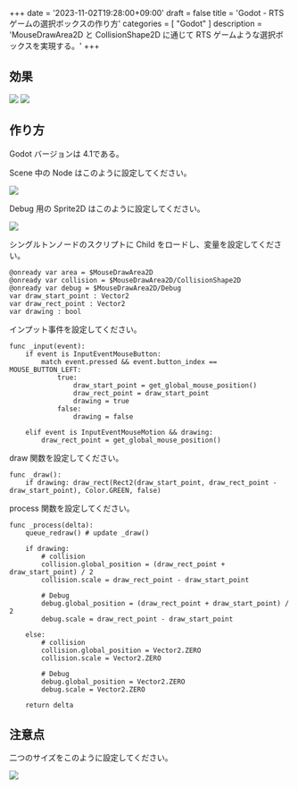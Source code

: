 +++
date = '2023-11-02T19:28:00+09:00'
draft = false
title = 'Godot - RTS ゲームの選択ボックスの作り方'
categories = [ "Godot" ]
description = 'MouseDrawArea2D と CollisionShape2D に通じて RTS ゲームような選択ボックスを実現する。'
+++

## 効果
<img src="https://image.icysamon.jp/godot-select-box-green-line.gif">
<img src="https://image.icysamon.jp/godot-select-box-white-backgroundcolor.gif">

## 作り方
Godot バージョンは 4.1である。

Scene 中の Node はこのように設定してください。

![](https://image.icysamon.jp/godot-select-box-MouseDraw-config.webp)

Debug 用の Sprite2D はこのように設定してください。

![](https://image.icysamon.jp/godot-select-box-Sprite2D-Texture-config.webp)

シングルトンノードのスクリプトに Child をロードし、変量を設定してください。

```gdscript
@onready var area = $MouseDrawArea2D
@onready var collision = $MouseDrawArea2D/CollisionShape2D
@onready var debug = $MouseDrawArea2D/Debug
var draw_start_point : Vector2
var draw_rect_point : Vector2
var drawing : bool
```

インプット事件を設定してください。

```gdscript
func _input(event):
    if event is InputEventMouseButton:
        match event.pressed && event.button_index == MOUSE_BUTTON_LEFT:
            true:
                draw_start_point = get_global_mouse_position()
                draw_rect_point = draw_start_point
                drawing = true  
            false:
                drawing = false

    elif event is InputEventMouseMotion && drawing:
        draw_rect_point = get_global_mouse_position()
```

draw 関数を設定してください。

```gdscript
func _draw():
    if drawing: draw_rect(Rect2(draw_start_point, draw_rect_point - draw_start_point), Color.GREEN, false)
```

process 関数を設定してください。

```gdscript
func _process(delta):
    queue_redraw() # update _draw()

    if drawing:
        # collision
        collision.global_position = (draw_rect_point + draw_start_point) / 2
        collision.scale = draw_rect_point - draw_start_point

        # Debug
        debug.global_position = (draw_rect_point + draw_start_point) / 2
        debug.scale = draw_rect_point - draw_start_point

    else:
        # collision
        collision.global_position = Vector2.ZERO
        collision.scale = Vector2.ZERO

        # Debug
        debug.global_position = Vector2.ZERO
        debug.scale = Vector2.ZERO

    return delta
```

## 注意点
二つのサイズをこのように設定してください。

![](https://image.icysamon.jp/godot-select-box-Size-config.webp)